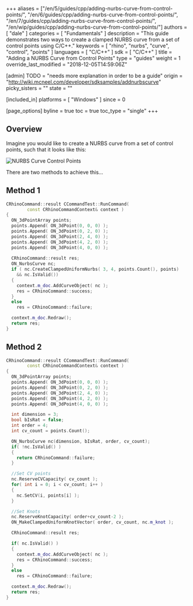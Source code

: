 +++
aliases = ["/en/5/guides/cpp/adding-nurbs-curve-from-control-points/", "/en/6/guides/cpp/adding-nurbs-curve-from-control-points/", "/en/7/guides/cpp/adding-nurbs-curve-from-control-points/", "/en/wip/guides/cpp/adding-nurbs-curve-from-control-points/"]
authors = [ "dale" ]
categories = [ "Fundamentals" ]
description = "This guide demonstrates two ways to create a clamped NURBS curve from a set of control points using C/C++."
keywords = [ "rhino", "nurbs", "curve", "control", "points" ]
languages = [ "C/C++" ]
sdk = [ "C/C++" ]
title = "Adding a NURBS Curve from Control Points"
type = "guides"
weight = 1
override_last_modified = "2018-12-05T14:59:06Z"

[admin]
TODO = "needs more explanation in order to be a guide"
origin = "http://wiki.mcneel.com/developer/sdksamples/addnurbscurve"
picky_sisters = ""
state = ""

[included_in]
platforms = [ "Windows" ]
since = 0

[page_options]
byline = true
toc = true
toc_type = "single"
+++


## Overview

Imagine you would like to create a NURBS curve from a set of control points, such that it looks like this:

![NURBS Curve Control Points](/images/adding-a-nurbs-curve-from-control-points-01.png)

There are two methods to achieve this...

## Method 1

```cpp
CRhinoCommand::result CCommandTest::RunCommand(
        const CRhinoCommandContext& context )
{
  ON_3dPointArray points;
  points.Append( ON_3dPoint(0, 0, 0) );
  points.Append( ON_3dPoint(0, 2, 0) );
  points.Append( ON_3dPoint(2, 4, 0) );
  points.Append( ON_3dPoint(4, 2, 0) );
  points.Append( ON_3dPoint(4, 0, 0) );
 
  CRhinoCommand::result res;
  ON_NurbsCurve nc;
  if ( nc.CreateClampedUniformNurbs( 3, 4, points.Count(), points)
    && nc.IsValid())
  {
    context.m_doc.AddCurveObject( nc );
    res = CRhinoCommand::success;
  }
  else
    res = CRhinoCommand::failure;

  context.m_doc.Redraw();
  return res;
}
```

## Method 2

```cpp
CRhinoCommand::result CCommandTest::RunCommand(
        const CRhinoCommandContext& context )
{
  ON_3dPointArray points;
  points.Append( ON_3dPoint(0, 0, 0) );
  points.Append( ON_3dPoint(0, 2, 0) );
  points.Append( ON_3dPoint(2, 4, 0) );
  points.Append( ON_3dPoint(4, 2, 0) );
  points.Append( ON_3dPoint(4, 0, 0) );

  int dimension = 3;
  bool bIsRat = false;
  int order = 4;
  int cv_count = points.Count();

  ON_NurbsCurve nc(dimension, bIsRat, order, cv_count);
  if( !nc.IsValid() )
  {
    return CRhinoCommand::failure;
  }

  //Set CV points
  nc.ReserveCVCapacity( cv_count );
  for( int i = 0; i < cv_count; i++ )
  {
    nc.SetCV(i, points[i] );
  }

  //Set Knots
  nc.ReserveKnotCapacity( order+cv_count-2 );
  ON_MakeClampedUniformKnotVector( order, cv_count, nc.m_knot );

  CRhinoCommand::result res;

  if( nc.IsValid() )
  {
    context.m_doc.AddCurveObject( nc );
    res = CRhinoCommand::success;
  }
  else
    res = CRhinoCommand::failure;

  context.m_doc.Redraw();
  return res;
}
```

